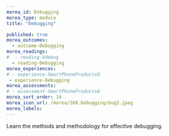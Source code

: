 ```yaml
---
morea_id: Debugging
morea_type: module
title: "Debugging"

published: true
morea_outcomes: 
  - outcome-Debugging
morea_readings: 
#  - reading-Xdebug
  - reading-Debugging
morea_experiences:
# - experience-SmartPhoneProducts6
 - experience-Debugging
morea_assessments:
# - assessment-SmartPhoneProducts6
morea_sort_order: 14
morea_icon_url: /morea/160.Debugging/bug2.jpeg
morea_labels: 
---
```



Learn the methods and methodology for effective debugging.






